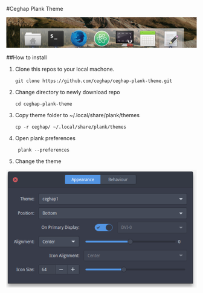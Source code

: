 #Ceghap Plank Theme

![Ceghap Plank Theme](/readme/ceghap-plank-theme.png)

##How to install
1. Clone this repos to your local machone.
	```
	git clone https://github.com/ceghap/ceghap-plank-theme.git
	```
2. Change directory to newly download repo
	```
	cd ceghap-plank-theme
	``` 
3. Copy theme folder to ~/.local/share/plank/themes 
	```
	cp -r ceghap/ ~/.local/share/plank/themes
	```
4. Open plank preferences 
	```
	 plank --preferences
	```
5. Change the theme

![Plank preferences](/readme/plank-preferences.png)

